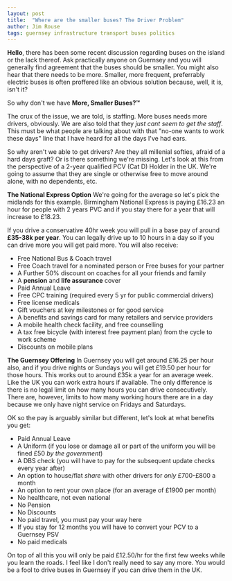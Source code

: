 ```yaml
---
layout: post
title:  "Where are the smaller buses? The Driver Problem"
author: Jim Rouse
tags: guernsey infrastructure transport buses politics
---
```


**Hello**, there has been some recent discussion regarding buses on the island or the lack thereof. Ask practically anyone on Guernsey and you will generally find agreement that the buses should be smaller. You might also hear that there needs to be more. Smaller, more frequent, preferrably electric buses is often proffered like an obvious solution because, well, it is, isn't it?

<!-- excerpt-end -->

So why don't we have **More, Smaller Buses?™**

The crux of the issue, we are told, is staffing. More buses needs more drivers, obviously. We are also told that they *just cant seem to get the staff*. This must be what people are talking about with that "no-one wants to work these days" line that I have heard for all the days I've had ears.

So why aren't we able to get drivers? Are they all millenial softies, afraid of a hard days graft? Or is there something we're missing. Let's look at this from the perspective of a 2-year qualified PCV (Cat D) Holder in the UK. We're going to assume that they are single or otherwise free to move around alone, with no dependents, etc.

**The National Express Option**
We're going for the average so let's pick the midlands for this example. Birmingham National Express is paying £16.23 an hour for people with 2 years PVC and if you stay there for a year that will increase to £18.23.

If you drive a conservative 40hr week you will pull in a base pay of around **£35-38k per year**. You can legally drive up to 10 hours in a day so if you can drive more you will get paid more. You will also receive:
- Free National Bus & Coach travel
- Free Coach travel for a nominated person or Free buses for your partner
- A Further 50% discount on coaches for all your friends and family
- A **pension** and **life assurance** cover
- Paid Annual Leave
- Free CPC training (required every 5 yr for public commercial drivers)
- Free license medicals
- Gift vouchers at key milestones or for good service
- A benefits and savings card for many retailers and service providers
- A mobile health check facility, and free counselling
- A tax free bicycle (with interest free payment plan) from the cycle to work scheme
- Discounts on mobile plans

**The Guernsey Offering**
In Guernsey you will get around £16.25 per hour also, and if you drive nights or Sundays you will get £19.50 per hour for those hours. This works out to around £35k a year for an average week. Like the UK you can work extra hours if available. The only difference is there is no legal limit on how many hours you can drive consecutively. There are, however, limits to how many working hours there are in a day because we only have night service on Fridays and Saturdays.

OK so the pay is arguably similar but different, let's look at what benefits you get:
- Paid Annual Leave
- A Uniform (if you lose or damage all or part of the uniform you will be fined £50 *by the government*)
- A DBS check (you will have to pay for the subsequent update checks every year after)
- An option to house/flat *share* with other drivers for *only* £700-£800 a month
- An option to rent your own place (for an average of £1900 per month)
- No healthcare, not even national
- No Pension
- No Discounts
- No paid travel, you must pay your way here
- If you stay for 12 months you will have to convert your PCV to a Guernsey PSV
- No paid medicals

On top of all this you will only be paid £12.50/hr for the first few weeks while you learn the roads. I feel like I don't really need to say any more. You would be a fool to drive buses in Guernsey if you can drive them in the UK.
